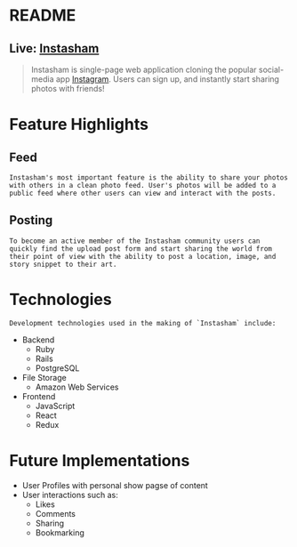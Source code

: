 # README

## Live: [Instasham](https://instagramsham.herokuapp.com/#/ "Instasham")

>Instasham is single-page web application cloning the popular social-media app [Instagram](https://www.instagram.com/ "Instagram"). Users can sign up, and instantly start sharing photos with friends!

# Feature Highlights

## Feed
    Instasham's most important feature is the ability to share your photos with others in a clean photo feed. User's photos will be added to a public feed where other users can view and interact with the posts.

## Posting
    To become an active member of the Instasham community users can quickly find the upload post form and start sharing the world from their point of view with the ability to post a location, image, and story snippet to their art.

# Technologies
    Development technologies used in the making of `Instasham` include:
 * Backend
    * Ruby
    * Rails
    * PostgreSQL
* File Storage
    * Amazon Web Services
* Frontend
    * JavaScript
    * React
    * Redux

# Future Implementations
* User Profiles with personal show pagse of content
* User interactions such as:
    * Likes
    * Comments
    * Sharing
    * Bookmarking